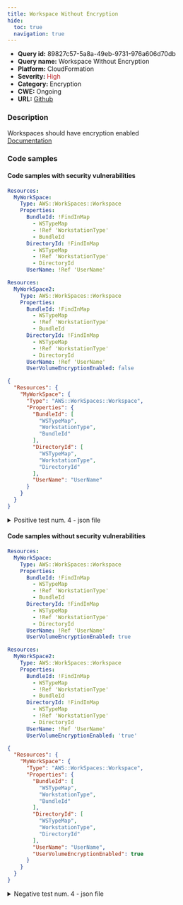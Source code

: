 ```yaml
---
title: Workspace Without Encryption
hide:
  toc: true
  navigation: true
---
```


<style>
  .highlight .hll {
    background-color: #ff171742;
  }
  .md-content {
    max-width: 1100px;
    margin: 0 auto;
  }
</style>

-   **Query id:** 89827c57-5a8a-49eb-9731-976a606d70db
-   **Query name:** Workspace Without Encryption
-   **Platform:** CloudFormation
-   **Severity:** <span style="color:#bb2124">High</span>
-   **Category:** Encryption
-   **CWE:** Ongoing
-   **URL:** [Github](https://github.com/Checkmarx/kics/tree/master/assets/queries/cloudFormation/aws/workspace_without_encryption)

### Description
Workspaces should have encryption enabled<br>
[Documentation](https://docs.aws.amazon.com/AWSCloudFormation/latest/UserGuide/aws-resource-workspaces-workspace.html)

### Code samples
#### Code samples with security vulnerabilities
```yaml title="Positive test num. 1 - yaml file" hl_lines="4"
Resources:
  MyWorkSpace:
    Type: AWS::WorkSpaces::Workspace
    Properties:
      BundleId: !FindInMap
        - WSTypeMap
        - !Ref 'WorkstationType'
        - BundleId
      DirectoryId: !FindInMap
        - WSTypeMap
        - !Ref 'WorkstationType'
        - DirectoryId
      UserName: !Ref 'UserName'

```
```yaml title="Positive test num. 2 - yaml file" hl_lines="14"
Resources:
  MyWorkSpace2:
    Type: AWS::WorkSpaces::Workspace
    Properties:
      BundleId: !FindInMap
        - WSTypeMap
        - !Ref 'WorkstationType'
        - BundleId
      DirectoryId: !FindInMap
        - WSTypeMap
        - !Ref 'WorkstationType'
        - DirectoryId
      UserName: !Ref 'UserName'
      UserVolumeEncryptionEnabled: false

```
```json title="Positive test num. 3 - json file" hl_lines="5"
{
  "Resources": {
    "MyWorkSpace": {
      "Type": "AWS::WorkSpaces::Workspace",
      "Properties": {
        "BundleId": [
          "WSTypeMap",
          "WorkstationType",
          "BundleId"
        ],
        "DirectoryId": [
          "WSTypeMap",
          "WorkstationType",
          "DirectoryId"
        ],
        "UserName": "UserName"
      }
    }
  }
}

```
<details><summary>Positive test num. 4 - json file</summary>

```json hl_lines="17"
{
  "Resources": {
    "MyWorkSpace2": {
      "Type": "AWS::WorkSpaces::Workspace",
      "Properties": {
        "BundleId": [
          "WSTypeMap",
          "WorkstationType",
          "BundleId"
        ],
        "DirectoryId": [
          "WSTypeMap",
          "WorkstationType",
          "DirectoryId"
        ],
        "UserName": "UserName",
        "UserVolumeEncryptionEnabled": false
      }
    }
  }
}

```
</details>


#### Code samples without security vulnerabilities
```yaml title="Negative test num. 1 - yaml file"
Resources:
  MyWorkSpace:
    Type: AWS::WorkSpaces::Workspace
    Properties:
      BundleId: !FindInMap
        - WSTypeMap
        - !Ref 'WorkstationType'
        - BundleId
      DirectoryId: !FindInMap
        - WSTypeMap
        - !Ref 'WorkstationType'
        - DirectoryId
      UserName: !Ref 'UserName'
      UserVolumeEncryptionEnabled: true

```
```yaml title="Negative test num. 2 - yaml file"
Resources:
  MyWorkSpace2:
    Type: AWS::WorkSpaces::Workspace
    Properties:
      BundleId: !FindInMap
        - WSTypeMap
        - !Ref 'WorkstationType'
        - BundleId
      DirectoryId: !FindInMap
        - WSTypeMap
        - !Ref 'WorkstationType'
        - DirectoryId
      UserName: !Ref 'UserName'
      UserVolumeEncryptionEnabled: 'true'

```
```json title="Negative test num. 3 - json file"
{
  "Resources": {
    "MyWorkSpace": {
      "Type": "AWS::WorkSpaces::Workspace",
      "Properties": {
        "BundleId": [
          "WSTypeMap",
          "WorkstationType",
          "BundleId"
        ],
        "DirectoryId": [
          "WSTypeMap",
          "WorkstationType",
          "DirectoryId"
        ],
        "UserName": "UserName",
        "UserVolumeEncryptionEnabled": true
      }
    }
  }
}

```
<details><summary>Negative test num. 4 - json file</summary>

```json
{
  "Resources": {
    "MyWorkSpace2": {
      "Type": "AWS::WorkSpaces::Workspace",
      "Properties": {
        "BundleId": [
          "WSTypeMap",
          "WorkstationType",
          "BundleId"
        ],
        "DirectoryId": [
          "WSTypeMap",
          "WorkstationType",
          "DirectoryId"
        ],
        "UserName": "UserName",
        "UserVolumeEncryptionEnabled": "true"
      }
    }
  }
}

```
</details>
